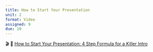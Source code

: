 ```yaml
---
title: How to Start Your Presentation
unit: 2
format: Video
assigned: 9
due: 10
---
```

🎬 👀 [How to Start Your Presentation: 4 Step Formula for a Killer Intro](https://www.youtube.com/watch?v=aGEFtRwPhE4&t=42s)
